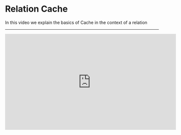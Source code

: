 ﻿# Relation Cache

In this video we explain the basics of Cache in the context of a relation

---
<iframe width="560" height="315" src="https://www.youtube.com/embed/QVCjg8nNCyU?list=PL1DEQjXG2xnKt9tRPRR1YtbITJ3idW-vL" frameborder="0" allowfullscreen></iframe>